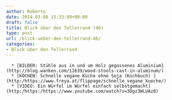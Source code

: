 ```yaml
---
author: Roberto
date: 2014-03-08 15:33:09+00:00
draft: false
title: Blick über den Tellerrand (46)
type: post
url: /blick-ueber-den-tellerrand-46/
categories:
- Blick über den Tellerrand
---
```



	  * [BILDER: Stühle aus in und um Holz gegossenes Aluminium](http://blog.wanken.com/11639/wood-stools-cast-in-aluminum/)
	  * [KOCHEN: Schnelle vegane Küche ohne Soja (Kochbuch) ](http:/https://www.freya.at/flippage/schnelle_vegane_kueche/)
	  * [VIDEO: Ein Würfel im Würfel einfach selbstgemacht](http:/https:/https://www.youtube.com/watch?v=3Dgz3WLUAz0)

